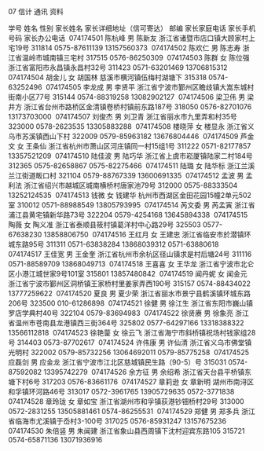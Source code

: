 07 信计 通讯 资料

学号 姓名 性别 家长姓名 家长详细地址（信可寄达） 邮编 家长家庭电话 家长手机号码 家长办公电话 
074174501 陈杭峰 男 陈新友 浙江省诸暨市店口镇大顾家村上宅19号 311814 0575-87611139 13157560373 
074174502 陈欢仁 男 陈志寿 浙江省温岭市城南镇三宅村 317515 0576-86250309 
074174503 陈群 女 陈位强 浙江省富阳市永昌镇永昌村32号 311423 0571-63201469 13706815312 
074174504 胡金儿 女 胡国林 慈溪市横河镇伍梅村湖塘下 315318 0574-63252496 
074174505 李龙成 男 李贤平 浙江省宁波市鄞州区瞻歧镇大嵩东城村街南小区77号 315144 0574-88319258 13082902127 
074174506 梁卫伟 男 梁井方 浙江省台州市路桥区金清镇卷桥村镇前东路187号 318050 0576-82701076 13173703000 
074174507 刘俊杰 男 刘卫青 浙江省丽水市九里弄和村35号 323000 0578-2623535 13305883288 
074174508 楼晓萍 女 楼显永 浙江省义乌市苏溪镇西山下村 322009 0579-85963182 13676804446 
074174509 芦金文 女 王条仙 浙江省杭州市萧山区河庄镇同一村15组1号 311222 0571-82177857 13357521209 
074174510 陆佳波 男 陆巧华 浙江省上虞市崧厦镇陆家二村184号 312365 0575-82658867 0575-82275466 
074174511 陆璐 女 陆华标 浙江兰溪兰江街道畈口村 321104 0579-88767339 13600691335 
074174512 孟波 男 孟利法 浙江省绍兴市越城区城南横桥村唐家池79号 312000 0575-88333504 13252124535 
074174513 钱微 女 钱建华 杭州市西湖区金田花园15幢2单元502室 310012 0571-88988549 13805793995 
074174514 芮文委 男 芮孟寅 浙江省浦江县黄宅镇新华路73号 322204 0579-4254168 13645894338 
074174515 陶薇 女 陶义准 浙江省泰顺县筱村镇葛洋村中心路29号 325503 0577-67638230 13858806750 
074174516 王红月 女 王建忠 浙江省临安市於潜镇环城东路95号 311311 0571-63838284 13868039312 0571-63880618 
074174517 王佳宽 男 王金奎 浙江省杭州市余杭区径山镇求是村后塘24号 311116 0571-88589709 13868049713 
074174518 王喜喜 女 王华龙 浙江省宁波市北仑区小港江城世家9号101室 315801 13857480842 
074174519 闻丹妮 女 闻金元 浙江省宁波市鄞州区洞桥镇王家桥村里姜家弄西190号 315157 0574-88434022 13777259622 
074174520 夏良 男 夏少荣 浙江省丽水市景宁县鹤溪镇环城东路206号 323500 010-61286898 
074174521 徐健 男 徐江生 浙江省东阳市巍山镇罗店学典村40号 322104 0579-83694983 
074174522 徐贤赓 男 徐象亮 浙江省温州市苍南县龙港镇西三街364号 325802 0577-64297166 13318388322 13566112818 
074174523 徐艳蓥 女 徐云飞 浙江省海宁市斜桥镇祝场村钱家组28号 314403 0573-87702617 
074174524 许伟康 男 许仙清 浙江省义乌市佛堂镇光明村 322002 0579-85732256 13064692011 0579-85775258 
074174525 应磊剑 男 应金龙 浙江省宁波市江北区慈城镇民生路（90-5）号 315031 0574-87592082 13395742279 
074174526 余方征 男 余绍希 浙江省天台县平桥镇东塘下村6号 317203 0576-83661176 
074174527 章莉逊 女 章新明 湖州市南浔区和孚镇环河路46号 313017 0572-3961765 13905729635 0572-3771838 
074174528 章玲珑 女 章如宝 浙江省湖州市和孚镇荻港钞钿桥村29号 313000 0572-2831255 13505881461 0574-86255531 
074174529 郑健 男 郑多兵 浙江省临海市尤溪镇于岙村3-100号 317025 0576-85931247 13157675236 
074174530 朱倍竖 男 朱闻建 浙江省象山县西周镇下沈村迎宾东路105 315721 0574-65871136 13071936916









